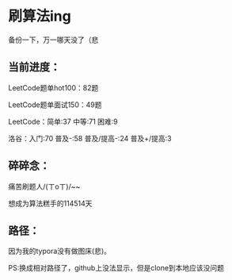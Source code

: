# 刷算法ing

备份一下，万一哪天没了（悲



## 当前进度：

LeetCode题单hot100：82题

LeetCode题单面试150：49题

LeetCode：简单:37	中等:71	困难:9

洛谷：入门:70	普及-:58	普及/提高-:24	普及+/提高:3




## 碎碎念：

痛苦刷题人/(ㄒoㄒ)/~~

想成为算法糕手的114514天



## 路径：

因为我的typora没有做图床(悲)。

PS:换成相对路径了，github上没法显示，但是clone到本地应该没问题